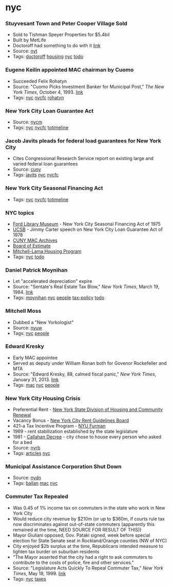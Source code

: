 # nyc
### Stuyvesant Town and Peter Cooper Village Sold

- Sold to Tishman Speyer Properties for $5.4bil
- Built by MetLife
- Doctoroff had something to do with it [link](https://www.fastcodesign.com/90139632/how-the-chief-architect-of-new-new-york-envisions-future-of-cities)
- Source: [nyt](http://www.nytimes.com/2006/11/18/nyregion/18stuyvesant.html?mcubz=0)
- Tags: [doctoroff](../tags/doctoroff.md) [housing](../tags/housing.md) [nyc](../tags/nyc.md) [todo](../tags/todo.md)

### Eugene Keilin appointed MAC chairman by Cuomo

- Succeeded Felix Rohatyn
- Source: "Cuomo Picks Investment Banker for Municipal Post," *The New York Times*, October 4, 1993. [link](http://www.nytimes.com/1993/10/05/nyregion/cuomo-picks-investment-banker-for-municipal-assistance-post.html)
- Tags: [nyc](../tags/nyc.md) [nycfc](../tags/nycfc.md) [rohatyn](../tags/rohatyn.md)

### New York City Loan Guarantee Act
- Source: [nycm](http://www.nyc.gov/html/records/pdf/executive_orders/1978EO026.PDF)
- Tags: [nyc](../tags/nyc.md) [nycfc](../tags/nycfc.md) [totimeline](../tags/totimeline.md)

### Jacob Javits pleads for federal load guarantees for New York City

- Cites Congressional Research Service report on existing large and varied federal loan guarantees
- Source: [cuny](http://www.baruch.cuny.edu/library/alumni/online_exhibits/amfl/mac/pdf_files/Legislation_Federal/1977-78-1.pdf)
- Tags: [javits](../tags/javits.md) [nyc](../tags/nyc.md) [nycfc](../tags/nycfc.md)

### New York City Seasonal Financing Act
- Tags: [nyc](../tags/nyc.md) [nycfc](../tags/nycfc.md) [totimeline](../tags/totimeline.md)

### NYC topics

- [Ford Library Museum](https://www.fordlibrarymuseum.gov/library/document/0055/1669138.pdf) - New York City Seasonal Financing Act of 1975
- [UCSB](http://www.presidency.ucsb.edu/ws/?pid=31164) - Jimmy Carter speech on New York City Loan Guarantee Act of 1978
- [CUNY MAC Archives](http://www.baruch.cuny.edu/library/alumni/online_exhibits/amfl/mac/S12_MAC.html)
- [Board of Estimate](https://en.wikipedia.org/wiki/New_York_City_Board_of_Estimate)
- [Mitchell-Lama Housing Program](http://www.mitchell-lama.org/history.html)
- Tags: [nyc](../tags/nyc.md) [todo](../tags/todo.md)

### Daniel Patrick Moynihan

- Let "accelerated depreciation" expire
- Source: "Sentate's Real Estate Tax Blow," *New York Times*, March 19, 1984. [link](http://www.nytimes.com/1984/03/19/business/senate-s-real-estate-tax-blow.html)
- Tags: [moynihan](../tags/moynihan.md) [nyc](../tags/nyc.md) [people](../tags/people.md) [tax-policy](../tags/tax-policy.md) [todo](../tags/todo.md)

### Mitchell Moss

- Dubbed a "New Yorkologist"
- Source: [nyuw](https://wagner.nyu.edu/community/faculty/mitchell-l-moss)
- Tags: [nyc](../tags/nyc.md) [people](../tags/people.md)

### Edward Kresky

- Early MAC appointee
- Served as deputy under William Ronan both for Govenor Rockefeller and MTA
- Source: "Edward Kresky, 88, calmed fiscal panic," *New York Times*, January 31, 2013. [link](http://www.nytimes.com/2013/01/31/nyregion/edward-m-kresky-88-calmed-fiscal-panic.html)
- Tags: [mac](../tags/mac.md) [nyc](../tags/nyc.md) [people](../tags/people.md)

### New York City Housing Crisis

- Preferential Rent - [New York State Division of Housing and Community Renewal](http://www.nyshcr.org/Rent/FactSheets/orafac40.pdf)
- Vacancy Bonus - [New York City Rent Guidelines Board](http://www.nycrgb.org/html/glossary_defs.html#vacancy)
- 421-a Tax Incentive Program - [NYU Furman](http://furmancenter.org/institute/directory/entry/421-a-tax-incentive)
- 1969 - rent stabilization established by the state legislature
- 1981 - [Callahan Decree](http://www.coalitionforthehomeless.org/wp-content/uploads/2014/06/CallahanConsentDecree.pdf) - city chose to house every person who asked for a bed
- Source: [nyrb](http://www.nybooks.com/articles/2017/08/17/tenants-under-siege-inside-new-york-city-housing-crisis/)
- Tags: [articles](../tags/articles.md) [nyc](../tags/nyc.md)

### Municipal Assistance Corporation Shut Down
- Source: [nydn](http://www.nydailynews.com/news/money/municipal-assistance-corp-new-york-1975-savior-ya-article-1.325509)
- Tags: [ballan](../tags/ballan.md) [mac](../tags/mac.md) [nyc](../tags/nyc.md)

### Commuter Tax Repealed

- Was 0.45 of 1% income tax on commuters in the state who work in New York City
- Would reduce city revenue by $210m (or up to $360m, if courts rule tax now discriminates against out-of-state commuters (apparently this remained at the time, NEED SOURCE FOR RESULT OF THIS))
- Mayor Giuliani opposed, Gov. Pataki signed, week before special election for State Senate seat in Rockland/Orange counties (NW of NYC)
- City enjoyed $2b surplus at the time, Republicans intended measure to lighten tax burder on suburban residents
- "The Mayor asserted that the city had a right to ask commuters to contribute to the costs of police, fire and other services."
- Source: "Legislature Acts Quickly To Repeal Commuter Tax," *New York Times*, May 18, 1999. [link](http://www.nytimes.com/1999/05/18/nyregion/legislature-acts-quickly-to-repeal-commuter-tax.html)
- Tags: [nyc](../tags/nyc.md) [taxes](../tags/taxes.md)

